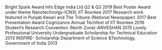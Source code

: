 Bright Spark Award Info Edge India Ltd Q2 & Q3 2019
Best Poster Award under theme Nanotechnolgy-ICN3I, IIT Roorkee 2017
Research work featured in Punjab Kesari and The Tribune (National Newspaper) 2017
Best Presentation Award Cognizance Annual Techfest of IIT Roorkee 2016
Student’s Research Convention (North Zone)-ANVESHAN 2015
Lovely Professional University Undergraduate Scholarship for Technical Education 2013
INSPIRE- Scholarship Department of Science &Technology, Government of India 2013
